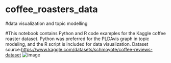 # coffee_roasters_data
#data visualization and topic modelling

#This notebook contains Python and R code examples for the Kaggle coffee roaster dataset. Python was preferred for the PLDAvis graph in topic modeling, and the R script is included for data visualization. Dataset source:https://www.kaggle.com/datasets/schmoyote/coffee-reviews-dataset
![image](https://github.com/dataseda/coffee_roasters_data/assets/128044587/27c39618-fa60-4560-a5c3-4ccd304b6660)

